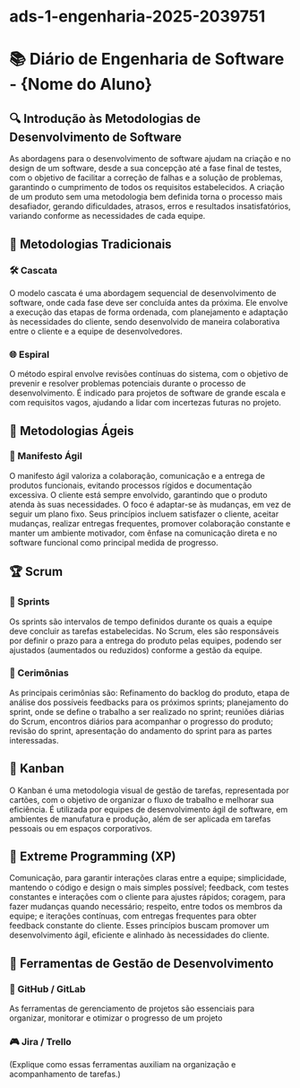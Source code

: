 # ads-1-engenharia-2025-2039751
# 📚 Diário de Engenharia de Software - {Nome do Aluno}

## 🔍 Introdução às Metodologias de Desenvolvimento de Software  
 As abordagens para o desenvolvimento de software ajudam na criação e no design de um software, desde a sua concepção até a fase final de testes, com o objetivo de facilitar a correção de falhas e a solução de problemas, garantindo o cumprimento de todos os requisitos estabelecidos. A criação de um produto sem uma metodologia bem definida torna o processo mais desafiador, gerando dificuldades, atrasos, erros e resultados insatisfatórios, variando conforme as necessidades de cada equipe.

## 📖 Metodologias Tradicionais  
### 🛠️ Cascata  
O modelo cascata é uma abordagem sequencial de desenvolvimento de software, onde cada fase deve ser concluída antes da próxima. Ele envolve a execução das etapas de forma ordenada, com planejamento e adaptação às necessidades do cliente, sendo desenvolvido de maneira colaborativa entre o cliente e a equipe de desenvolvedores.
### 🌐 Espiral  
O método espiral envolve revisões contínuas do sistema, com o objetivo de prevenir e resolver problemas potenciais durante o processo de desenvolvimento. É indicado para projetos de software de grande escala e com requisitos vagos, ajudando a lidar com incertezas futuras no projeto.

## 💪 Metodologias Ágeis  
### 📖 Manifesto Ágil  
O manifesto ágil valoriza a colaboração, comunicação e a entrega de produtos funcionais, evitando processos rígidos e documentação excessiva. O cliente está sempre envolvido, garantindo que o produto atenda às suas necessidades. O foco é adaptar-se às mudanças, em vez de seguir um plano fixo. Seus princípios incluem satisfazer o cliente, aceitar mudanças, realizar entregas frequentes, promover colaboração constante e manter um ambiente motivador, com ênfase na comunicação direta e no software funcional como principal medida de progresso.

## 🏆 Scrum  
### 📅 Sprints  
Os sprints são intervalos de tempo definidos durante os quais a equipe deve concluir as tarefas estabelecidas. No Scrum, eles são responsáveis por definir o prazo para a entrega do produto pelas equipes, podendo ser ajustados (aumentados ou reduzidos) conforme a gestão da equipe.

### 💬 Cerimônias  
As principais cerimônias são: Refinamento do backlog do produto, etapa de análise dos possíveis feedbacks para os próximos sprints; planejamento do sprint, onde se define o trabalho a ser realizado no sprint; reuniões diárias do Scrum, encontros diários para acompanhar o progresso do produto; revisão do sprint, apresentação do andamento do sprint para as partes interessadas.

## 🎯 Kanban  
O Kanban é uma metodologia visual de gestão de tarefas, representada por cartões, com o objetivo de organizar o fluxo de trabalho e melhorar sua eficiência. É utilizada por equipes de desenvolvimento ágil de software, em ambientes de manufatura e produção, além de ser aplicada em tarefas pessoais ou em espaços corporativos.

## 🚀 Extreme Programming (XP)  
Comunicação, para garantir interações claras entre a equipe; simplicidade, mantendo o código e design o mais simples possível; feedback, com testes constantes e interações com o cliente para ajustes rápidos; coragem, para fazer mudanças quando necessário; respeito, entre todos os membros da equipe; e iterações contínuas, com entregas frequentes para obter feedback constante do cliente. Esses princípios buscam promover um desenvolvimento ágil, eficiente e alinhado às necessidades do cliente.

## 🔧 Ferramentas de Gestão de Desenvolvimento  
### 💪 GitHub / GitLab  
As ferramentas de gerenciamento de projetos são essenciais para organizar, monitorar e otimizar o progresso de um projeto

### 🎮 Jira / Trello  
(Explique como essas ferramentas auxiliam na organização e acompanhamento de tarefas.)
